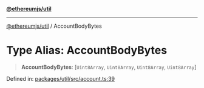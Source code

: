 [**@ethereumjs/util**](../README.md)

***

[@ethereumjs/util](../README.md) / AccountBodyBytes

# Type Alias: AccountBodyBytes

> **AccountBodyBytes**: \[`Uint8Array`, `Uint8Array`, `Uint8Array`, `Uint8Array`\]

Defined in: [packages/util/src/account.ts:39](https://github.com/Dargon789/ethereumjs-monorepo/blob/master/packages/util/src/account.ts#L39)
